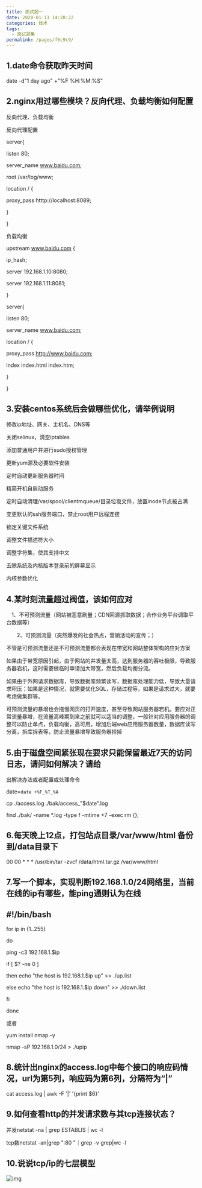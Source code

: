 ```yaml
---
title: 面试题一
date: 2020-01-13 14:28:22
categories: 技术
tags: 
  - 面试题集
permalink: /pages/f6c9c9/
---
```


## 1.date命令获取昨天时间 

date -d"1 day ago" +"%F %H:%M:%S"

## 2.nginx用过哪些模块？反向代理、负载均衡如何配置

反向代理、负载均衡

反向代理配置

server{

listen 80;

server_name www.baidu.com;

root /var/log/www;

location / {

proxy_pass htttp://localhost:8089;

}

}

负载均衡

upstream www.baidu.com {

ip_hash;

server 192.168.1.10:8080;

server 192.168.1.11:8081;

}

server{

listen 80;

server_name www.baidu.com;

location / {

proxy_pass http://www.baidu.com;

index index.html index.htm;

}

}

## 3.安装centos系统后会做哪些优化，请举例说明

修改ip地址、网关、主机名、DNS等

关闭selinux，清空iptables

添加普通用户并进行sudo授权管理

更新yum源及必要软件安装

定时自动更新服务器时间

精简开机自启动服务

定时自动清理/var/spool/clientmqueue/目录垃圾文件，放置inode节点被占满

变更默认的ssh服务端口，禁止root用户远程连接

锁定关键文件系统

调整文件描述符大小

调整字符集，使其支持中文

去除系统及内核版本登录前的屏幕显示

内核参数优化

## 4.某时刻流量超过阀值，该如何应对

　1、不可预测流量（网站被恶意刷量；CDN回源抓取数据；合作业务平台调取平台数据等）

　　2、可预测流量（突然爆发的社会热点，营销活动的宣传；）

不管是可预测流量还是不可预测流量都会表现在带宽和网站整体架构的应对方案

如果由于带宽原因引起，由于网站的并发量太高，达到服务器的吞吐极限，导致服务器宕机，这时需要做临时申请加大带宽，然后负载均衡分流。

如果由于外网请求数据库，导致数据库频繁读写，数据库处理能力低，导致大量请求积压；如果是这种情况，就需要优化SQL，存储过程等，如果是请求过大，就要考虑做集群等。

可预测流量的暴增也会拖慢网页的打开速度，甚至导致网站服务器宕机。要应对正常流量暴增，在流量高峰期到来之前就可以适当的调整，一般针对应用服务器的调整可以防止单点，负载均衡，高可用，增加后端web应用服务器数量，数据库读写分离，拆库拆表等，防止流量暴增导致服务器挂掉

##  5.由于磁盘空间紧张现在要求只能保留最近7天的访问日志，请问如何解决？请给

出解决办法或者配置或处理命令

date=`date +%F_%T_%A`

cp ./access.log ./bak/access_"$date".log

find ./bak/ -name *.log -type f -mtime +7 -exec rm {}\;

## 6.每天晚上12点，打包站点目录/var/www/html 备份到/data目录下 

00 00 * * * /usr/bin/tar -zvcf /data/html.tar.gz /var/www/html

## 7.写一个脚本，实现判断192.168.1.0/24网络里，当前在线的ip有哪些，能ping通则认为在线 

## #!/bin/bash

for ip in {1..255}

do

ping -c3 192.168.1.$ip

if [ $? -ne 0 ]

then echo "the host is 192.168.1.$ip up" >> ./up.list

else echo "the host is 192.168.1.$ip down" >> ./down.list

fi

done

或者

yum install nmap -y

nmap -sP 192.168.1.0/24 > ./upip

## 8.统计出nginx的access.log中每个接口的响应码情况，url为第5列，响应码为第6列，分隔符为“|”

cat access.log | awk -F '|' '{print $6}'

## 9.如何查看http的并发请求数与其tcp连接状态？

并发netstat -na | grep ESTABLIS | wc -l 

tcp数netstat -an|grep ":80 "｜grep -v grep|wc -l

## 10.说说tcp/ip的七层模型



![img](https://i.loli.net/2020/06/14/BywTI6QVEYtHr9v.png)

